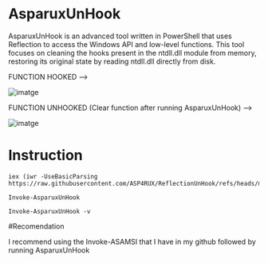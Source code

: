 # AsparuxUnHook

AsparuxUnHook is an advanced tool written in PowerShell that uses Reflection to access the Windows API and low-level functions. This tool focuses on cleaning the hooks present in the ntdll.dll module from memory, restoring its original state by reading ntdll.dll directly from disk.

FUNCTION HOOKED -->

![imatge](https://github.com/user-attachments/assets/bf8551e6-c9ae-479f-89fd-51a59a447175)


FUNCTION UNHOOKED (Clear function after running AsparuxUnHook) --> 

![imatge](https://github.com/user-attachments/assets/77e4e26b-fd9d-4fed-8380-9934aed1a719)


# Instruction 

```
iex (iwr -UseBasicParsing https://raw.githubusercontent.com/ASP4RUX/ReflectionUnHook/refs/heads/main/AsparuxUnHook.ps1)
```

```
Invoke-AsparuxUnHook
```

```
Invoke-AsparuxUnHook -v
```

#Recomendation

I recommend using the Invoke-ASAMSI that I have in my github followed by running AsparuxUnHook
